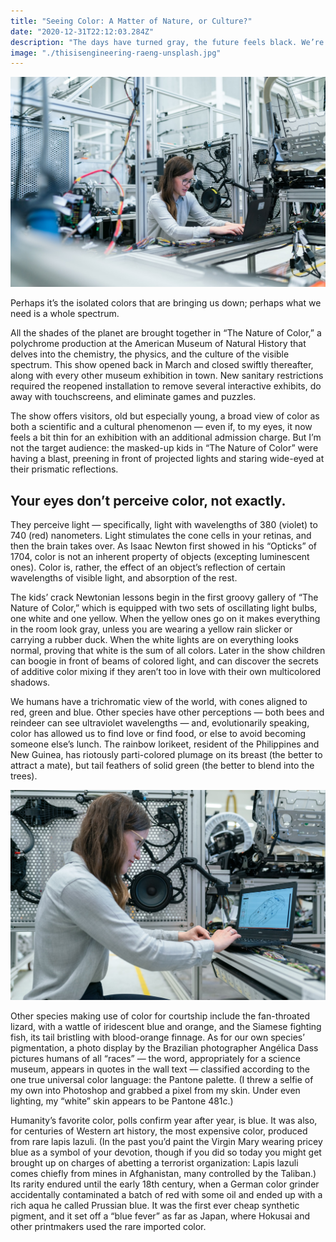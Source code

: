 ```yaml
---
title: "Seeing Color: A Matter of Nature, or Culture?"
date: "2020-12-31T22:12:03.284Z"
description: "The days have turned gray, the future feels black. We’re all seeing red, we’re all feeling blue"
image: "./thisisengineering-raeng-unsplash.jpg"
---
```


![Some Technology Photo](./thisisengineering-raeng-unsplash.jpg)

Perhaps it’s the isolated colors that are bringing us down; perhaps what we need is a whole spectrum.

All the shades of the planet are brought together in “The Nature of Color,” a polychrome production at the American Museum of Natural History that delves into the chemistry, the physics, and the culture of the visible spectrum. This show opened back in March and closed swiftly thereafter, along with every other museum exhibition in town. New sanitary restrictions required the reopened installation to remove several interactive exhibits, do away with touchscreens, and eliminate games and puzzles.

The show offers visitors, old but especially young, a broad view of color as both a scientific and a cultural phenomenon — even if, to my eyes, it now feels a bit thin for an exhibition with an additional admission charge. But I’m not the target audience: the masked-up kids in “The Nature of Color” were having a blast, preening in front of projected lights and staring wide-eyed at their prismatic reflections.

## Your eyes don’t perceive color, not exactly.

They perceive light — specifically, light with wavelengths of 380 (violet) to 740 (red) nanometers. Light stimulates the cone cells in your retinas, and then the brain takes over. As Isaac Newton first showed in his “Opticks” of 1704, color is not an inherent property of objects (excepting luminescent ones). Color is, rather, the effect of an object’s reflection of certain wavelengths of visible light, and absorption of the rest.

The kids’ crack Newtonian lessons begin in the first groovy gallery of “The Nature of Color,” which is equipped with two sets of oscillating light bulbs, one white and one yellow. When the yellow ones go on it makes everything in the room look gray, unless you are wearing a yellow rain slicker or carrying a rubber duck. When the white lights are on everything looks normal, proving that white is the sum of all colors. Later in the show children can boogie in front of beams of colored light, and can discover the secrets of additive color mixing if they aren’t too in love with their own multicolored shadows.

We humans have a trichromatic view of the world, with cones aligned to red, green and blue. Other species have other perceptions — both bees and reindeer can see ultraviolet wavelengths — and, evolutionarily speaking, color has allowed us to find love or find food, or else to avoid becoming someone else’s lunch. The rainbow lorikeet, resident of the Philippines and New Guinea, has riotously parti-colored plumage on its breast (the better to attract a mate), but tail feathers of solid green (the better to blend into the trees).

![Another Technology Photo](./thisisengineering-raeng-unsplash-02.jpg)

Other species making use of color for courtship include the fan-throated lizard, with a wattle of iridescent blue and orange, and the Siamese fighting fish, its tail bristling with blood-orange finnage. As for our own species’ pigmentation, a photo display by the Brazilian photographer Angélica Dass pictures humans of all “races” — the word, appropriately for a science museum, appears in quotes in the wall text — classified according to the one true universal color language: the Pantone palette. (I threw a selfie of my own into Photoshop and grabbed a pixel from my skin. Under even lighting, my “white” skin appears to be Pantone 481c.)

Humanity’s favorite color, polls confirm year after year, is blue. It was also, for centuries of Western art history, the most expensive color, produced from rare lapis lazuli. (In the past you’d paint the Virgin Mary wearing pricey blue as a symbol of your devotion, though if you did so today you might get brought up on charges of abetting a terrorist organization: Lapis lazuli comes chiefly from mines in Afghanistan, many controlled by the Taliban.) Its rarity endured until the early 18th century, when a German color grinder accidentally contaminated a batch of red with some oil and ended up with a rich aqua he called Prussian blue. It was the first ever cheap synthetic pigment, and it set off a “blue fever” as far as Japan, where Hokusai and other printmakers used the rare imported color.

